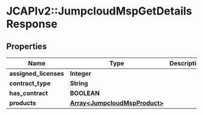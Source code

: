 # JCAPIv2::JumpcloudMspGetDetailsResponse

## Properties
Name | Type | Description | Notes
------------ | ------------- | ------------- | -------------
**assigned_licenses** | **Integer** |  | [optional] 
**contract_type** | **String** |  | [optional] 
**has_contract** | **BOOLEAN** |  | [optional] 
**products** | [**Array&lt;JumpcloudMspProduct&gt;**](JumpcloudMspProduct.md) |  | [optional] 


